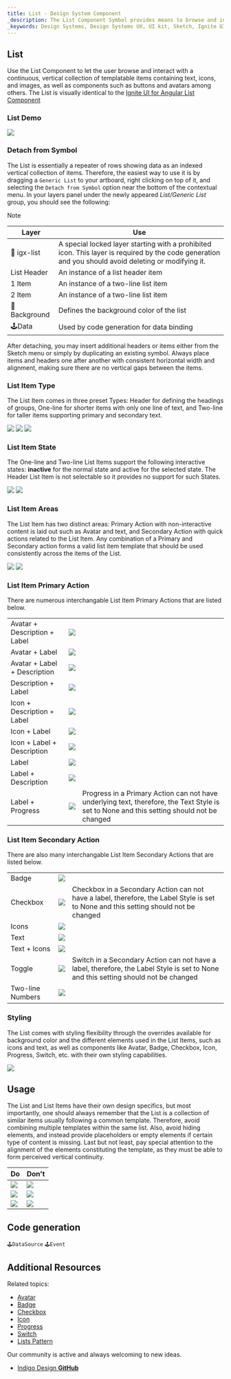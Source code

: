 ```yaml
---
title: List - Design System Component
_description: The List Component Symbol provides means to browse and interact with a vertical collection of rows of data.
_keywords: Design Systems, Design Systems UX, UI kit, Sketch, Ignite UI for Angular, Sketch to Angular, Sketch to Angular, Angular, Angular Design System, Export code from Sketch, Design Kits for Angular, Sketch HTML, Sketch to HTML, Sketch UI kits
---
```


## List

Use the List Component to let the user browse and interact with a continuous, vertical collection of templatable items containing text, icons, and images, as well as components such as buttons and avatars among others. The List is visually identical to the [Ignite UI for Angular List Component](https://www.infragistics.com/products/ignite-ui-angular/angular/components/list.html)

### List Demo

![](../images/list_demo.png)

### Detach from Symbol

The List is essentially a repeater of rows showing data as an indexed vertical collection of items. Therefore, the easiest way to use it is by dragging a `Generic List` to your artboard, right clicking on top of it, and selecting the `Detach from Symbol` option near the bottom of the contextual menu. In your layers panel under the newly appeared _List/Generic List_ group, you should see the following:

> [!Note]
> | Layer | Use |
> | ----------------------------- | ------------------------------- |
> | 🚫 igx-list | A special locked layer starting with a prohibited icon. This layer is required by the code generation and you should avoid deleting or modifying it. |
> | List Header | An instance of a list header item |
> | 1 Item | An instance of a two-line list item |
> | 2 Item | An instance of a two-line list item |
> | 🌈 Background | Defines the background color of the list |
> | 🕹️Data | Used by code generation for data binding |

After detaching, you may insert additional headers or items either from the Sketch menu or simply by duplicating an existing symbol. Always place items and headers one after another with consistent horizontal width and alignment, making sure there are no vertical gaps between the items.

### List Item Type

The List Item comes in three preset Types: Header for defining the headings of groups, One-line for shorter items with only one line of text, and Two-line for taller items supporting primary and secondary text.

![](../images/list_item_header.png)
![](../images/list_item_one-line.png)
![](../images/list_item_two-line.png)

### List Item State

The One-line and Two-line List Items support the following interactive states: **inactive** for the normal state and active for the selected state. The Header List Item is not selectable so it provides no support for such States.

![](../images/list_item_inactive.png)
![](../images/list_item_active.png)

### List Item Areas

The List Item has two distinct areas: Primary Action with non-interactive content is laid out such as Avatar and text, and Secondary Action with quick actions related to the List Item. Any combination of a Primary and Secondary action forms a valid list item template that should be used consistently across the items of the List.

![](../images/list_item_primary.png)
![](../images/list_item_secondary.png)

### List Item Primary Action

There are numerous interchangable List Item Primary Actions that are listed below.

|                              |                                        |                                                                                                                                            |
| ---------------------------- | -------------------------------------- | ------------------------------------------------------------------------------------------------------------------------------------------ |
| Avatar + Description + Label | ![](../images/list_item_primary.png)   |                                                                                                                                            |
| Avatar + Label               | ![](../images/list_item_primary2.png)  |                                                                                                                                            |
| Avatar + Label + Description | ![](../images/list_item_primary3.png)  |                                                                                                                                            |
| Description + Label          | ![](../images/list_item_primary4.png)  |                                                                                                                                            |
| Icon + Description + Label   | ![](../images/list_item_primary5.png)  |                                                                                                                                            |
| Icon + Label                 | ![](../images/list_item_primary6.png)  |                                                                                                                                            |
| Icon + Label + Description   | ![](../images/list_item_primary7.png)  |                                                                                                                                            |
| Label                        | ![](../images/list_item_primary8.png)  |                                                                                                                                            |
| Label + Description          | ![](../images/list_item_primary9.png)  |                                                                                                                                            |
| Label + Progress             | ![](../images/list_item_primary10.png) | Progress in a Primary Action can not have underlying text, therefore, the Text Style is set to None and this setting should not be changed |

### List Item Secondary Action

There are also many interchangable List Item Secondary Actions that are listed below.

|                  |                                         |                                                                                                                                       |
| ---------------- | --------------------------------------- | ------------------------------------------------------------------------------------------------------------------------------------- |
| Badge            | ![](../images/list_item_secondary.png)  |                                                                                                                                       |
| Checkbox         | ![](../images/list_item_secondary2.png) | Checkbox in a Secondary Action can not have a label, therefore, the Label Style is set to None and this setting should not be changed |
| Icons            | ![](../images/list_item_secondary3.png) |                                                                                                                                       |
| Text             | ![](../images/list_item_secondary4.png) |                                                                                                                                       |
| Text + Icons     | ![](../images/list_item_secondary5.png) |                                                                                                                                       |
| Toggle           | ![](../images/list_item_secondary6.png) | Switch in a Secondary Action can not have a label, therefore, the Label Style is set to None and this setting should not be changed   |
| Two-line Numbers | ![](../images/list_item_secondary7.png) |                                                                                                                                       |

### Styling

The List comes with styling flexibility through the overrides available for background color and the different elements used in the List Items, such as icons and text, as well as components like Avatar, Badge, Checkbox, Icon, Progress, Switch, etc. with their own styling capabilities.

![](../images/list_styling.png)

## Usage

The List and List Items have their own design specifics, but most importantly, one should always remember that the List is a collection of similar items usually following a common template. Therefore, avoid combining multiple templates within the same list. Also, avoid hiding elements, and instead provide placeholders or empty elements if certain type of content is missing. Last but not least, pay special attention to the alignment of the elements constituting the template, as they must be able to form perceived vertical continuity.

| Do                          | Don't                         |
| --------------------------- | ----------------------------- |
| ![](../images/list_do1.png) | ![](../images/list_dont1.png) |
| ![](../images/list_do2.png) | ![](../images/list_dont2.png) |
| ![](../images/list_do3.png) | ![](../images/list_dont3.png) |

## Code generation

`🕹️DataSource`
`🕹️Event`

## Additional Resources

Related topics:

- [Avatar](avatar.md)
- [Badge](badge.md)
- [Checkbox](checkbox.md)
- [Icon](icon.md)
- [Progress](progress.md)
- [Switch](switch.md)
- [Lists Pattern](lists.md)
  <div class="divider--half"></div>

Our community is active and always welcoming to new ideas.

- [Indigo Design **GitHub**](https://github.com/IgniteUI/design-system-docfx)

